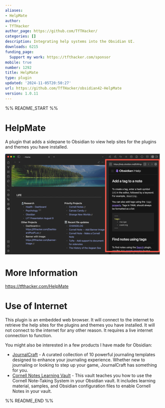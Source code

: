 ```yaml
---
aliases:
- HelpMate
author:
- TfTHacker
author_page: https://github.com/TfTHacker/
categories: []
description: Integrating help systems into the Obsidian UI.
downloads: 6215
funding_page:
  Support my work: https://tfthacker.com/sponsor
mobile: true
number: 1292
title: HelpMate
type: plugin
updated: '2024-11-05T20:50:27'
url: https://github.com/TfTHacker/obsidian42-HelpMate
version: 1.0.11
---
```


%% README_START %%

# HelpMate

A plugin that adds a sidepane to Obsidian to view help sites for the plugins and themes you have installed.

![preview](https://raw.githubusercontent.com/TfTHacker/obsidian42-HelpMate/HEAD/preview.png)

# More Information

https://tfthacker.com/HelpMate

# Use of Internet

This plugin is an embedded web browser. It will connect to the internet to retrieve the help sites for the plugins and themes you have installed. It will not connect to the internet for any other reason. It requires a live internet connection to function.



You might also be interested in a few products I have made for Obsidian:

- [JournalCraft](https://tfthacker.com/jco) - A curated collection of 10 powerful journaling templates designed to enhance your journaling experience. Whether new to journaling or looking to step up your game, JournalCraft has something for you.
- [Cornell Notes Learning Vault](https://tfthacker.com/cornell-notes) - This vault teaches you how to use the Cornell Note-Taking System in your Obsidian vault. It includes learning material, samples, and Obsidian configuration files to enable Cornell Notes in your vault.

%% README_END %%